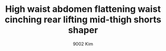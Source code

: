 ---
layout: product
title: High waist abdomen flattening waist cinching rear lifting mid-thigh shorts shaper
subtitle: 9002 Kim
price: '38.00'
feature_image: 
  - /shaping-lingerie/9002-front.png
  - /shaping-lingerie/9002-back.png
categories: 
  - Tummy & Waist
  - Rear & Hips
  - Thighs & Legs
  - shorts & leggings
---